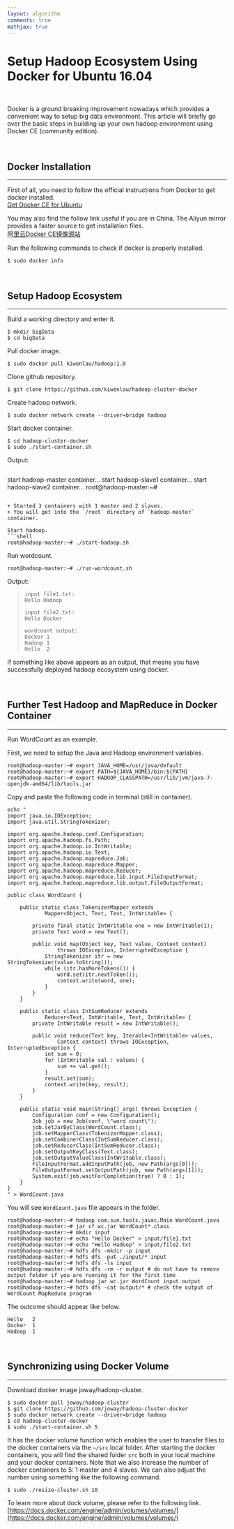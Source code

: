 ```yaml
---
layout: algorithm
comments: true
mathjax: true
---
```


# Setup Hadoop Ecosystem Using Docker for Ubuntu 16.04

<br>

Docker is a ground breaking improvement nowadays which provides a convenient way to setup big data environment. This article will briefly go over the basic steps in building up your own hadoop environment using Docker CE (community edition).

<br>

## Docker Installation
---
First of all, you need to follow the official instructions from Docker to get docker installed.<br>
[Get Docker CE for Ubuntu](https://docs.docker.com/engine/installation/linux/docker-ce/ubuntu/#install-docker-ce "https://docs.docker.com/engine/installation/linux/docker-ce/ubuntu/#install-docker-ce")

You may also find the follow link useful if you are in China. The Aliyun mirror provides a faster source to get installation files.<br>
[阿里云Docker CE镜像源站](https://yq.aliyun.com/articles/110806?spm=5176.100239.blogcont29941.16.RM1yMV "https://yq.aliyun.com/articles/110806?spm=5176.100239.blogcont29941.16.RM1yMV")

Run the following commands to check if docker is properly installed.
```shell
$ sudo docker info
```

<br>

## Setup Hadoop Ecosystem
---
Build a working directory and enter it.
```shell
$ mkdir bigData
$ cd bigData
```
Pull docker image.
```shell
$ sudo docker pull kiwenlau/hadoop:1.0
```
Clone github repository.
```shell
$ git clone https://github.com/kiwenlau/hadoop-cluster-docker
```
Create hadoop network.
```shell
$ sudo docker network create --driver=bridge hadoop
```
Start docker container.
```shell
$ cd hadoop-cluster-docker
$ sudo ./start-container.sh
```
Output:
>```
start hadoop-master container...
start hadoop-slave1 container...
start hadoop-slave2 container...
root@hadoop-master:~#
```

+ Started 3 containers with 1 master and 2 slaves.
+ You will get into the `/root` directory of `hadoop-master` container.

Start hadoop.
```shell
root@hadoop-master:~# ./start-hadoop.sh
```
Run wordcount.
```shell
root@hadoop-master:~# ./run-wordcount.sh
```
Output:
>```
>input file1.txt:
>Hello Hadoop
>
>input file2.txt:
>Hello Docker
>
>wordcount output:
>Docker	1
>Hadoop	1
>Hello	2
>```

If something like above appears as an output, that means you have successfully deployed hadoop ecosystem using docker.

<br>

## Further Test Hadoop and MapReduce in Docker Container
---
Run WordCount as an example.

First, we need to setup the Java and Hadoop environment variables.
```shell
root@hadoop-master:~# export JAVA_HOME=/usr/java/default
root@hadoop-master:~# export PATH=${JAVA_HOME}/bin:${PATH}
root@hadoop-master:~# export HADOOP_CLASSPATH=/usr/lib/jvm/java-7-openjdk-amd64/lib/tools.jar
```

Copy and paste the following code in terminal (still in container).
```shell
echo "
import java.io.IOException;
import java.util.StringTokenizer;

import org.apache.hadoop.conf.Configuration;
import org.apache.hadoop.fs.Path;
import org.apache.hadoop.io.IntWritable;
import org.apache.hadoop.io.Text;
import org.apache.hadoop.mapreduce.Job;
import org.apache.hadoop.mapreduce.Mapper;
import org.apache.hadoop.mapreduce.Reducer;
import org.apache.hadoop.mapreduce.lib.input.FileInputFormat;
import org.apache.hadoop.mapreduce.lib.output.FileOutputFormat;

public class WordCount {

    public static class TokenizerMapper extends
            Mapper<Object, Text, Text, IntWritable> {

        private final static IntWritable one = new IntWritable(1);
        private Text word = new Text();

        public void map(Object key, Text value, Context context)
                throws IOException, InterruptedException {
            StringTokenizer itr = new StringTokenizer(value.toString());
            while (itr.hasMoreTokens()) {
                word.set(itr.nextToken());
                context.write(word, one);
            }
        }
    }

    public static class IntSumReducer extends
            Reducer<Text, IntWritable, Text, IntWritable> {
        private IntWritable result = new IntWritable();

        public void reduce(Text key, Iterable<IntWritable> values,
                Context context) throws IOException, InterruptedException {
            int sum = 0;
            for (IntWritable val : values) {
                sum += val.get();
            }
            result.set(sum);
            context.write(key, result);
        }
    }

    public static void main(String[] args) throws Exception {
        Configuration conf = new Configuration();
        Job job = new Job(conf, \"word count\");
        job.setJarByClass(WordCount.class);
        job.setMapperClass(TokenizerMapper.class);
        job.setCombinerClass(IntSumReducer.class);
        job.setReducerClass(IntSumReducer.class);
        job.setOutputKeyClass(Text.class);
        job.setOutputValueClass(IntWritable.class);
        FileInputFormat.addInputPath(job, new Path(args[0]));
        FileOutputFormat.setOutputPath(job, new Path(args[1]));
        System.exit(job.waitForCompletion(true) ? 0 : 1);
    }
}
" > WordCount.java
```
You will see `WordCount.java` file appears in the folder.
```shell
root@hadoop-master:~# hadoop com.sun.tools.javac.Main WordCount.java
root@hadoop-master:~# jar cf wc.jar WordCount*.class
root@hadoop-master:~# mkdir input
root@hadoop-master:~# echo "Hello Docker" > input/file1.txt
root@hadoop-master:~# echo "Hello Hadoop" > input/file2.txt
root@hadoop-master:~# hdfs dfs -mkdir -p input
root@hadoop-master:~# hdfs dfs -put ./input/* input
root@hadoop-master:~# hdfs dfs -ls input
root@hadoop-master:~# hdfs dfs -rm -r output # do not have to remove output folder if you are running it for the first time
root@hadoop-master:~# hadoop jar wc.jar WordCount input output
root@hadoop-master:~# hdfs dfs -cat output/* # check the output of WordCount MapReduce program
```
The outcome should appear like below.
```
Hello   2
Docker	1
Hadoop	1
```

<br>

## Synchronizing using Docker Volume
---

Download docker image joway/hadoop-cluster.
```shell
$ sudo docker pull joway/hadoop-cluster
$ git clone https://github.com/joway/hadoop-cluster-docker
$ sudo docker network create --driver=bridge hadoop
$ cd hadoop-cluster-docker
$ sudo ./start-container.sh 5
```
It has the docker volume function which enables the user to transfer files to the docker containers via the `~/src` local folder. After starting the docker containers, you will find the shared folder `src` both in your local machine and your docker containers. Note that we also increase the number of docker containers to 5: 1 master and 4 slaves. We can also adjust the number using something like the following command.
```shell
$ sudo ./resize-cluster.sh 10
```

To learn more about dock volume, please refer to the following link.<br>
[https://docs.docker.com/engine/admin/volumes/volumes/](https://docs.docker.com/engine/admin/volumes/volumes/)

<br><br>
